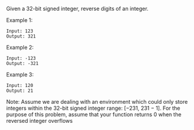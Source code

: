 Given a 32-bit signed integer, reverse digits of an integer.

Example 1:

````
Input: 123
Output: 321
````

Example 2:
````
Input: -123
Output: -321
````
Example 3:
````
Input: 120
Output: 21
````

Note:
Assume we are dealing with an environment
which could only store integers within the 32-bit signed integer range: [−231,  231 − 1].
For the purpose of this problem, assume that your function returns 0 when the reversed integer overflows
